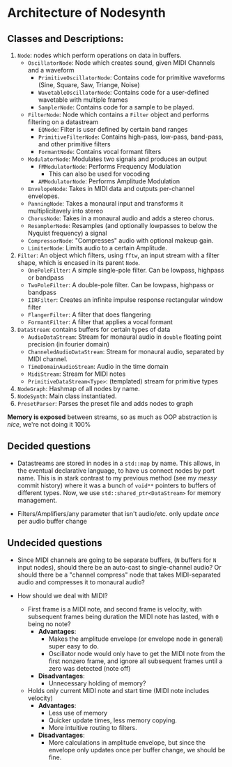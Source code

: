 # Architecture of Nodesynth

## Classes and Descriptions:

1. `Node`: nodes which perform operations on data in buffers.
	- `OscillatorNode`: Node which creates sound, given MIDI Channels and a waveform
		- `PrimitiveOscillatorNode`: Contains code for primitive waveforms (Sine, Square, Saw, Triange, Noise)
		- `WavetableOscillatorNode`: Contains code for a user-defined wavetable with multiple frames
		- `SamplerNode`: Contains code for a sample to be played.
	- `FilterNode`: Node which contains a `Filter` object and performs filtering on a datastream
		- `EQNode`: Filter is user defined by certain band ranges
		- `PrimitiveFilterNode`: Contains high-pass, low-pass, band-pass, and other primitive filters
		- `FormantNode`: Contains vocal formant filters
	- `ModulatorNode`: Modulates two signals and produces an output
		- `FMModulatorNode`: Performs Frequency Modulation
			- This can also be used for vocoding
		- `AMModulatorNode`: Performs Amplitude Modulation
	- `EnvelopeNode`: Takes in MIDI data and outputs per-channel envelopes.
	- `PanningNode`: Takes a monaural input and transforms it multiplicitavely into stereo
	- `ChorusNode`: Takes in a monaural audio and adds a stereo chorus.
	- `ResamplerNode`: Resamples (and optionally lowpasses to below the Nyquist frequency) a signal
	- `CompressorNode`: "Compresses" audio with optional makeup gain.
	- `LimiterNode`: Limits audio to a certain Amplitude.
2. `Filter`: An object which filters, using `fftw`, an input stream with a filter shape, which is encased in its parent `Node`.
	- `OnePoleFilter`: A simple single-pole filter. Can be lowpass, highpass or bandpass
	- `TwoPoleFilter`: A double-pole filter. Can be lowpass, highpass or bandpass
	- `IIRFilter`: Creates an infinite impulse response rectangular window filter
	- `FlangerFilter`: A filter that does flangering
	- `FormantFilter`: A filter that applies a vocal formant
3. `DataStream`: contains buffers for certain types of data
	- `AudioDataStream`: Stream for monaural audio in `double` floating point precision (in fourier domain)
	- `ChanneledAudioDataStream`: Stream for monaural audio, separated by MIDI channel.
	- `TimeDomainAudioStream`: Audio in the time domain
	- `MidiStream`: Stream for MIDI notes
	- `PrimitiveDataStream<Type>`: (templated) stream for primitive types
4. `NodeGraph`: Hashmap of all nodes by name.
5. `NodeSynth`: Main class instantiated.
6. `PresetParser`: Parses the preset file and adds nodes to graph

**Memory is exposed** between streams, so as much as OOP abstraction is *nice*, we're not doing it 100%

## Decided questions

- Datastreams are stored in nodes in a `std::map` by name. This allows, in the eventual declarative language, to have us connect nodes by port name. This is in stark contrast to my previous method (see my *messy* commit history) where it was a bunch of `void**` pointers to buffers of different types. Now, we use `std::shared_ptr<DataStream>` for memory management.

- Filters/Amplifiers/any parameter that isn't audio/etc. only update *once* per audio buffer change

## Undecided questions

- Since MIDI channels are going to be separate buffers, (`N` buffers for `N` input nodes), should there be an auto-cast to single-channel audio? Or should there be a "channel compress" node that takes MIDI-separated audio and compresses it to monaural audio?

- How should we deal with MIDI?
	+ First frame is a MIDI note, and second frame is velocity, with subsequent frames being duration the MIDI note has lasted, with `0` being no note?
		- **Advantages**:
			+ Makes the amplitude envelope (or envelope node in general) super easy to do.
			+ Oscillator node would only have to get the MIDI note from the first nonzero frame, and ignore all subsequent frames until a zero was detected (note off)
		- **Disadvantages**:
			+ Unnecessary holding of memory?
	+ Holds only current MIDI note and start time (MIDI note includes velocity)
		- **Advantages**:
			+ Less use of memory
			+ Quicker update times, less memory copying.
			+ More intuitive routing to filters.
		- **Disadvantages**:
			+ More calculations in amplitude envelope, but since the envelope only updates once per buffer change, we should be fine.

